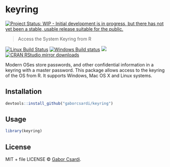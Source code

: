 
# keyring

[![Project Status: WIP - Initial development is in progress, but there has not yet been a stable, usable release suitable for the public.](http://www.repostatus.org/badges/latest/wip.svg)](http://www.repostatus.org/#wip)

> Access the System Keyring from R

[![Linux Build Status](https://travis-ci.org/gaborcsardi/keyring.svg?branch=master)](https://travis-ci.org/gaborcsardi/keyring)
[![Windows Build status](https://ci.appveyor.com/api/projects/status/github/gaborcsardi/keyring?svg=true)](https://ci.appveyor.com/project/gaborcsardi/keyring)
[![](http://www.r-pkg.org/badges/version/keyring)](http://www.r-pkg.org/pkg/keyring)
[![CRAN RStudio mirror downloads](http://cranlogs.r-pkg.org/badges/keyring)](http://www.r-pkg.org/pkg/keyring)


Modern OSes store passwords, and other confidential information in a keyring with a master password. This package allows access to the keyring of the OS from R. It supports Windows, Mac OS X and Linux systems.

## Installation

```r
devtools::install_github("gaborcsardi/keyring")
```

## Usage

```r
library(keyring)
```

## License

MIT + file LICENSE © [Gabor Csardi](https://github.com/gaborcsardi).
